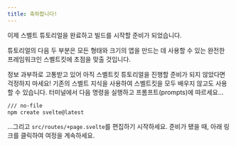 ```yaml
---
title: 축하합니다!
---
```


이제 스벨트 튜토리얼을 완료하고 빌드를 시작할 준비가 되었습니다.

튜토리얼의 다음 두 부분은 모든 형태와 크기의 앱을 만드는 데 사용할 수 있는 완전한 프레임워크인 스벨트킷에 초점을 맞출 것입니다.

정보 과부하로 고통받고 있어 아직 스벨트킷 튜토리얼을 진행할 준비가 되지 않았다면 걱정하지 마세요! 기존의 스벨트 지식을 사용하여 스벨트킷을 모두 배우지 않고도 사용할 수 있습니다. 터미널에서 다음 명령을 실행하고 프롬프트(prompts)에 따르세요...

```bash
/// no-file
npm create svelte@latest
```

...그리고 `src/routes/+page.svelte`를 편집하기 시작하세요. 준비가 됐을 때, 아래 링크를 클릭하여 여정을 계속하세요.
